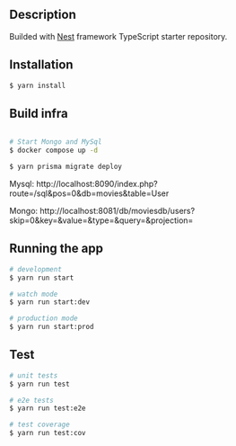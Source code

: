 
## Description
Builded with [Nest](https://github.com/nestjs/nest) framework TypeScript starter repository.

## Installation

```bash
$ yarn install
```

## Build infra

```bash

# Start Mongo and MySql
$ docker compose up -d

$ yarn prisma migrate deploy

```
Mysql:
http://localhost:8090/index.php?route=/sql&pos=0&db=movies&table=User

Mongo: http://localhost:8081/db/moviesdb/users?skip=0&key=&value=&type=&query=&projection=



## Running the app

```bash
# development
$ yarn run start

# watch mode
$ yarn run start:dev

# production mode
$ yarn run start:prod
```

## Test

```bash
# unit tests
$ yarn run test

# e2e tests
$ yarn run test:e2e

# test coverage
$ yarn run test:cov
```
